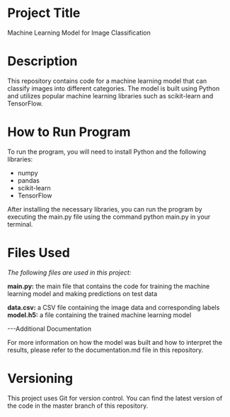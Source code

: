 
# Project Title
Machine Learning Model for Image Classification

# Description
This repository contains code for a machine learning model that can classify images into different categories. The model is built using Python and utilizes popular machine learning libraries such as scikit-learn and TensorFlow.

# How to Run Program
To run the program, you will need to install Python and the following libraries:

- numpy
- pandas
- scikit-learn
- TensorFlow

After installing the necessary libraries, you can run the program by executing the main.py file using the command python main.py in your terminal.

# Files Used
*The following files are used in this project:*

**main.py:** the main file that contains the code for training the machine learning model and making predictions on test data

**data.csv:** a CSV file containing the image data and corresponding labels
**model.h5:** a file containing the trained machine learning model

---Additional Documentation

For more information on how the model was built and how to interpret the results, please refer to the documentation.md file in this repository.

# Versioning
This project uses Git for version control. You can find the latest version of the code in the master branch of this repository.

